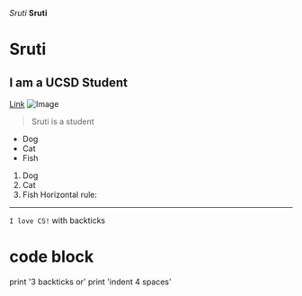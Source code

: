 *Sruti*
**Sruti**
# Sruti
## I am a UCSD Student
[Link](https://www.sephora.com/)
![Image](https://ucsd-cse15l-s23.github.io/images/cse15l-lab-reports-example.png)
> Sruti is a student
* Dog
* Cat
* Fish
1. Dog
2. Cat
3. Fish
Horizontal rule:
---
`I love CS!` with backticks
# code block
print '3 backticks or'
print 'indent 4 spaces'
```
